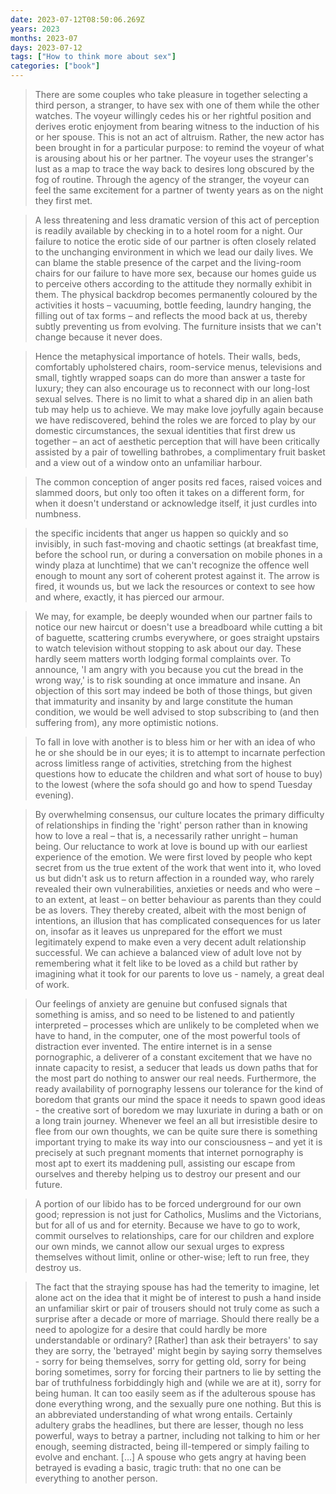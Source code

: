 ```yaml
---
date: 2023-07-12T08:50:06.269Z
years: 2023
months: 2023-07
days: 2023-07-12
tags: ["How to think more about sex"]
categories: ["book"]
---
```

> There are some couples who take pleasure in together selecting a third person, a stranger, to have sex with one of them while the other watches. The voyeur willingly cedes his or her rightful position and derives erotic enjoyment from bearing witness to the induction of his or her spouse. This is not an act of altruism. Rather, the new actor has been brought in for a particular purpose: to remind the voyeur of what is arousing about his or her partner. The voyeur uses the stranger's lust as a map to trace the way back to desires long obscured by the fog of routine. Through the agency of the stranger, the voyeur can feel the same excitement for a partner of twenty years as on the night they first met.

> A less threatening and less dramatic version of this act of perception is readily available by checking in to a hotel room for a night. Our failure to notice the erotic side of our partner is often closely related to the unchanging environment in which we lead our daily lives. We can blame the stable presence of the carpet and the living-room chairs for our failure to have more sex, because our homes guide us to perceive others according to the attitude they normally exhibit in them. The physical backdrop becomes permanently coloured by the activities it hosts – vacuuming, bottle feeding, laundry hanging, the filling out of tax forms – and reflects the mood back at us, thereby subtly preventing us from evolving. The furniture insists that we can't change because it never does.

> Hence the metaphysical importance of hotels. Their walls, beds, comfortably upholstered chairs, room-service menus, televisions and small, tightly wrapped soaps can do more than answer a taste for luxury; they can also encourage us to reconnect with our long-lost sexual selves. There is no limit to what a shared dip in an alien bath tub may help us to achieve. We may make love joyfully again because we have rediscovered, behind the roles we are forced to play by our domestic circumstances, the sexual identities that first drew us together – an act of aesthetic perception that will have been critically assisted by a pair of towelling bathrobes, a complimentary fruit basket and a view out of a window onto an unfamiliar harbour.

> The common conception of anger posits red faces, raised voices and slammed doors, but only too often it takes on a different form, for when it doesn't understand or acknowledge itself, it just curdles into numbness. 

> the specific incidents that anger us happen so quickly and so invisibly, in such fast-moving and chaotic settings (at breakfast time, before the school run, or during a conversation on mobile phones in a windy plaza at lunchtime) that we can't recognize the offence well enough to mount any sort of coherent protest against it. The arrow is fired, it wounds us, but we lack the resources or context to see how and where, exactly, it has pierced our armour. 

> We may, for example, be deeply wounded when our partner fails to notice our new haircut or doesn't use a breadboard while cutting a bit of baguette, scattering crumbs everywhere, or goes straight upstairs to watch television without stopping to ask about our day. These hardly seem matters worth lodging formal complaints over. To announce, 'I am angry with you because you cut the bread in the wrong way,' is to risk sounding at once immature and insane. An objection of this sort may indeed be both of those things, but given that immaturity and insanity by and large constitute the human condition, we would be well advised to stop subscribing to (and then suffering from), any more optimistic notions.

> To fall in love with another is to bless him or her with an idea of who he or she should be in our eyes; it is to attempt to incarnate perfection across limitless range of activities, stretching from the highest questions how to educate the children and what sort of house to buy) to the lowest (where the sofa should go and how to spend Tuesday evening).

> By overwhelming consensus, our culture locates the primary difficulty of relationships in finding the 'right' person rather than in knowing how to love a real – that is, a necessarily rather unright – human being. Our reluctance to work at love is bound up with our earliest experience of the emotion. We were first loved by people who kept secret from us the true extent of the work that went into it, who loved us but didn't ask us to return affection in a rounded way, who rarely revealed their own vulnerabilities, anxieties or needs and who were – to an extent, at least – on better behaviour as parents than they could be as lovers. They thereby created, albeit with the most benign of intentions, an illusion that has complicated consequences for us later on, insofar as it leaves us unprepared for the effort we must legitimately expend to make even a very decent adult relationship successful. We can achieve a balanced view of adult love not by remembering what it felt like to be loved as a child but rather by imagining what it took for our parents to love us - namely, a great deal of work.

> Our feelings of anxiety are genuine but confused signals that something is amiss, and so need to be listened to and patiently interpreted – processes which are unlikely to be completed when we have to hand, in the computer, one of the most powerful tools of distraction ever invented. The entire internet is in a sense pornographic, a deliverer of a constant excitement that we have no innate capacity to resist, a seducer that leads us down paths that for the most part do nothing to answer our real needs. Furthermore, the ready availability of pornography lessens our tolerance for the kind of boredom that grants our mind the space it needs to spawn good ideas - the creative sort of boredom we may luxuriate in during a bath or on a long train journey. Whenever we feel an all but irresistible desire to flee from our own thoughts, we can be quite sure there is something important trying to make its way into our consciousness – and yet it is precisely at such pregnant moments that internet pornography is most apt to exert its maddening pull, assisting our escape from ourselves and thereby helping us to destroy our present and our future.

> A portion of our libido has to be forced underground for our own good; repression is not just for Catholics, Muslims and the Victorians, but for all of us and for eternity. Because we have to go to work, commit ourselves to relationships, care for our children and explore our own minds, we cannot allow our sexual urges to express themselves without limit, online or other-wise; left to run free, they destroy us.

> The fact that the straying spouse has had the temerity to imagine, let alone act on the idea that it might be of interest to push a hand inside an unfamiliar skirt or pair of trousers should not truly come as such a surprise after a decade or more of marriage. Should there really be a need to apologize for a desire that could hardly be more understandable or ordinary? [Rather] than ask their betrayers' to say they are sorry, the 'betrayed' might begin by saying sorry themselves - sorry for being themselves, sorry for getting old, sorry for being boring sometimes, sorry for forcing their partners to lie by setting the bar of truthfulness forbiddingly high and (while we are at it), sorry for being human. It can too easily seem as if the adulterous spouse has done everything wrong, and the sexually pure one nothing. But this is an abbreviated understanding of what wrong entails. Certainly adultery grabs the headlines, but there are lesser, though no less powerful, ways to betray a partner, including not talking to him or her enough, seeming distracted, being ill-tempered or simply failing to evolve and enchant. […] A spouse who gets angry at having been betrayed is evading a basic, tragic truth: that no one can be everything to another person.
